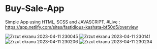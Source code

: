 # Buy-Sale-App

Simple App using HTML, SCSS and JAVASCRIPT.
#Live : https://app.netlify.com/sites/fastidious-kashata-bf50d5/overview

![Zrzut ekranu 2023-04-11 230045](https://user-images.githubusercontent.com/95125510/231287660-8ea7269b-27e8-4271-a315-79313a9a267d.png)
![Zrzut ekranu 2023-04-11 230141](https://user-images.githubusercontent.com/95125510/231287671-a64eaf7d-1073-4741-a902-2f5650012197.png)
![Zrzut ekranu 2023-04-11 230206](https://user-images.githubusercontent.com/95125510/231287680-31bfc05c-8a0e-4871-966e-089f90f88daa.png)
![Zrzut ekranu 2023-04-11 230234](https://user-images.githubusercontent.com/95125510/231287685-5e49c739-b902-45a8-974d-4351d6b4249b.png)
